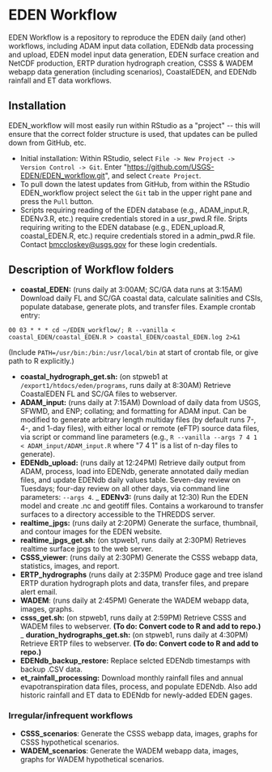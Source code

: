 # EDEN Workflow

EDEN Workflow is a repository to reproduce the EDEN daily (and other) workflows, including ADAM input data collation, EDENdb data processing and upload, EDEN model input data generation, EDEN surface creation and NetCDF production, ERTP duration hydrograph creation, CSSS & WADEM webapp data generation (including scenarios), CoastalEDEN, and EDENdb rainfall and ET data workflows.

## Installation

EDEN_workflow will most easily run within RStudio as a "project" -- this will ensure that the correct folder structure is used, that updates can be pulled down from GitHub, etc.
- Initial installation: Within RStudio, select `File -> New Project -> Version Control -> Git`. Enter "https://github.com/USGS-EDEN/EDEN_workflow.git", and select `Create Project`.
- To pull down the latest updates from GitHub, from within the RStudio EDEN_workflow project select the `Git` tab in the upper right pane and press the `Pull` button.
- Scripts requiring reading of the EDEN database (e.g., ADAM_input.R, EDENv3.R, etc.) require credentials stored in a usr_pwd.R file. Sripts requiring writing to the EDEN database (e.g., EDEN_upload.R, coastal_EDEN.R, etc.) require credentials stored in a admin_pwd.R file. Contact bmccloskey@usgs.gov for these login credentials.

## Description of Workflow folders

- **coastal_EDEN:** (runs daily at 3:00AM; SC/GA data runs at 3:15AM) Download daily FL and SC/GA coastal data, calculate salinities and CSIs, populate database, generate plots, and transfer files. Example crontab entry:
```
00 03 * * * cd ~/EDEN_workflow/; R --vanilla < coastal_EDEN/coastal_EDEN.R > coastal_EDEN/coastal_EDEN.log 2>&1
```
(Include `PATH=/usr/bin:/bin:/usr/local/bin` at start of crontab file, or give path to R explicitly.)
- **coastal_hydrograph_get.sh:** (on stpweb1 at `/export1/htdocs/eden/programs`, runs daily at 8:30AM) Retrieve CoastalEDEN FL and SC/GA files to webserver.
- **ADAM_input:** (runs daily at 7:15AM) Download of daily data from USGS, SFWMD, and ENP; collating; and formatting for ADAM input. Can be modified to generate arbitrary length multiday files (by default runs 7-, 4-, and 1-day files), with either local or remote (eFTP) source data files, via script or command line parameters (e.g., `R --vanilla --args 7 4 1 < ADAM_input/ADAM_input.R` where "7 4 1" is a list of n-day files to generate).
- **EDENdb_upload:** (runs daily at 12:24PM) Retrieve daily output from ADAM, process, load into EDENdb, generate annotated daily median files, and update EDENdb daily values table. Seven-day review on Tuesdays; four-day review on all other days, via command line parameters: `--args 4`.
_ **EDENv3:** (runs daily at 12:30) Run the EDEN model and create .nc and geotiff files. Contains a workaround to transfer surfaces to a directory accessible to the THREDDS server.
- **realtime_jpgs:** (runs daily at 2:20PM) Generate the surface, thumbnail, and contour images for the EDEN website.
- **realtime_jpgs_get.sh:** (on stpweb1, runs daily at 2:30PM) Retrieves realtime surface jpgs to the web server.
- **CSSS_viewer**: (runs daily at 2:30PM) Generate the CSSS webapp data, statistics, images, and report.
- **ERTP_hydrographs** (runs daily at 2:35PM) Produce gage and tree island ERTP duration hydrograph plots and data, transfer files, and prepare alert email.
- **WADEM**: (runs daily at 2:45PM) Generate the WADEM webapp data, images, graphs.
- **csss_get.sh:** (on stpweb1, runs daily at 2:59PM) Retrieve CSSS and WADEM files to webserver. **(To do: Convert code to R and add to repo.)**
_ **duration_hydrographs_get.sh:** (on stpweb1, runs daily at 4:30PM) Retrieve ERTP files to webserver. **(To do: Convert code to R and add to repo.)**
- **EDENdb_backup_restore:** Replace selcted EDENdb timestamps with backup .CSV data.
- **et_rainfall_processing:** Download monthly rainfall files and annual evapotranspiration data files, process, and populate EDENdb. Also add historic rainfall and ET data to EDENdb for newly-added EDEN gages.

### Irregular/infrequent workflows
- **CSSS_scenarios**: Generate the CSSS webapp data, images, graphs for CSSS hypothetical scenarios.
- **WADEM_scenarios**: Generate the WADEM webapp data, images, graphs for WADEM hypothetical scenarios.
